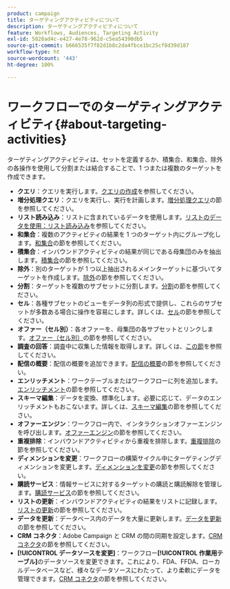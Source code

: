 ```yaml
---
product: campaign
title: ターゲティングアクティビティについて
description: ターゲティングアクティビティについて
feature: Workflows, Audiences, Targeting Activity
exl-id: 5028ad4c-e427-4e78-962d-c5ea54390db5
source-git-commit: b666535f7f82d1b8c2da4fbce1bc25cf8d39d187
workflow-type: ht
source-wordcount: '443'
ht-degree: 100%

---
```


# ワークフローでのターゲティングアクティビティ{#about-targeting-activities}



ターゲティングアクティビティは、セットを定義するか、積集合、和集合、除外の各操作を使用して分割または結合することで、1 つまたは複数のターゲットを作成できます。

* **クエリ**：クエリを実行します。[クエリの作成](query.md#creating-a-query)を参照してください。
* **増分処理クエリ**：クエリを実行し、実行を計画します。[増分処理クエリ](incremental-query.md)の節を参照してください。
* **リスト読み込み**：リストに含まれているデータを使用します。[リストのデータを使用：リスト読み込み](../../platform/using/import-export-workflows.md#using-data-from-a-list--read-list)を参照してください。
* **和集合**：複数のアクティビティの結果を 1 つのターゲット内にグループ化します。[和集合](union.md)の節を参照してください。
* **積集合**：インバウンドアクティビティの結果が同じである母集団のみを抽出します。[積集合](intersection.md)の節を参照してください。
* **除外**：別のターゲットが 1 つ以上抽出されるメインターゲットに基づいてターゲットを作成します。[除外](exclusion.md)の節を参照してください。
* **分割**：ターゲットを複数のサブセットに分割します。[分割](split.md)の節を参照してください。
* **セル**：各種サブセットのビューをデータ列の形式で提供し、これらのサブセットが多数ある場合に操作を容易にします。詳しくは、[セル](cells.md)の節を参照してください。
* **オファー（セル別）**：各オファーを、母集団の各サブセットとリンクします。[オファー（セル別）](offers-by-cell.md)の節を参照してください。
* **調査の回答**：調査中に収集した情報を取得します。詳しくは、[この節](../../surveys/using/getting-started-with-surveys.md)を参照してください。
* **配信の概要**：配信の概要を追加できます。[配信の概要](../../workflow/using/delivery-outline.md)の節を参照してください。
* **エンリッチメント**：ワークテーブルまたはワークフローに列を追加します。[エンリッチメント](../../workflow/using/enrichment.md)の節を参照してください。
* **スキーマ編集**：データを変換、標準化します。必要に応じて、データのエンリッチメントもおこないます。詳しくは、[スキーマ編集](../../workflow/using/edit-schema.md)の節を参照してください。
* **オファーエンジン**：ワークフロー内で、インタラクションオファーエンジンを呼び出します。[オファーエンジン](../../workflow/using/offer-engine.md)の節を参照してください。
* **重複排除**：インバウンドアクティビティから重複を排除します。[重複排除](../../workflow/using/deduplication.md)の節を参照してください。
* **ディメンションを変更**：ワークフローの構築サイクル中にターゲティングディメンションを変更します。[ディメンションを変更](../../workflow/using/change-dimension.md)の節を参照してください。
* **購読サービス**：情報サービスに対するターゲットの購読と購読解除を管理します。[購読サービス](../../workflow/using/subscription-services.md)の節を参照してください。
* **リストの更新**：インバウンドアクティビティの結果をリストに記録します。[リストの更新](../../workflow/using/list-update.md)の節を参照してください。
* **データを更新**：データベース内のデータを大量に更新します。[データを更新](../../workflow/using/update-data.md)の節を参照してください。
* **CRM コネクタ**：Adobe Campaign と CRM の間の同期を設定します。[CRM コネクタ](../../workflow/using/crm-connector.md)の節を参照してください。
* **[!UICONTROL データソースを変更]**：ワークフロー&#x200B;**[!UICONTROL 作業用テーブル]**&#x200B;のデータソースを変更できます。これにより、FDA、FFDA、ローカルデータベースなど、様々なデータソースにわたって、より柔軟にデータを管理できます。[CRM コネクタ](../../workflow/using/change-data-source.md)の節を参照してください。
